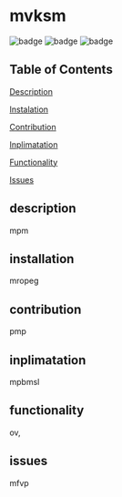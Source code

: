 # mvksm

![badge](https://img.shields.io/badge/license-MIT-green)
![badge](https://img.shields.io/github/last-commit/PapaCode79/Weather_dashboard)
![badge](https://img.shields.io/github/issues/PapaCode79/Weather_dashboard)
## Table of Contents

[Description](#description)

[Instalation](#installation)

[Contribution](#contribution)

[Inplimatation](#inplimatation)

[Functionality](#functionality)

[Issues](#issues)

## description
mpm

## installation 
mropeg

## contribution
pmp

## inplimatation
mpbmsl

## functionality
ov,

## issues
mfvp

